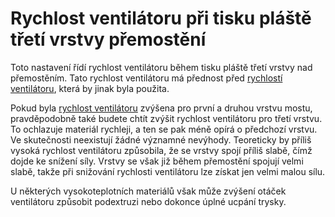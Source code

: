 Rychlost ventilátoru při tisku pláště třetí vrstvy přemostění
====
Toto nastavení řídí rychlost ventilátoru během tisku pláště třetí vrstvy nad přemostěním. Tato rychlost ventilátoru má přednost před [rychlostí ventilátoru](../cooling/cool_fan_speed.md), která by jinak byla použita.

Pokud byla [rychlost ventilátoru](bridge_fan_speed.md) zvýšena pro první a druhou vrstvu mostu, pravděpodobně také budete chtít zvýšit rychlost ventilátoru pro třetí vrstvu. To ochlazuje materiál rychleji, a ten se pak méně opírá o předchozí vrstvu. Ve skutečnosti neexistují žádné významné nevýhody. Teoreticky by příliš vysoká rychlost ventilátoru způsobila, že se vrstvy spojí příliš slabě, čímž dojde ke snížení síly. Vrstvy se však již během přemostění spojují velmi slabě, takže při snižování rychlosti ventilátoru lze získat jen velmi malou sílu.

U některých vysokoteplotních materiálů však může zvýšení otáček ventilátoru způsobit podextruzi nebo dokonce úplné ucpání trysky.
